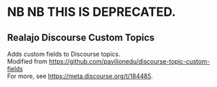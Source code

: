 # NB NB THIS IS DEPRECATED. 

## Realajo Discourse Custom Topics 

Adds custom fields to Discourse topics. <br>
Modified from https://github.com/pavilionedu/discourse-topic-custom-fields  <br>
For more, see https://meta.discourse.org/t/184485. <br>

 